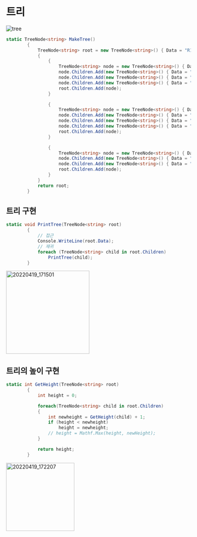 # 트리

![tree](https://user-images.githubusercontent.com/90877724/163961164-dfe6f8dc-f935-4fa7-8568-2daab6d9e048.png)

```c#
static TreeNode<string> MakeTree()
        {
            TreeNode<string> root = new TreeNode<string>() { Data = "R1 개발실" };
            {
                {
                    TreeNode<string> node = new TreeNode<string>() { Data = "디자인팀" };
                    node.Children.Add(new TreeNode<string>() { Data = "전투" });
                    node.Children.Add(new TreeNode<string>() { Data = "경제" });
                    node.Children.Add(new TreeNode<string>() { Data = "스토리" });
                    root.Children.Add(node);
                }

                {
                    TreeNode<string> node = new TreeNode<string>() { Data = "프로그래밍" };
                    node.Children.Add(new TreeNode<string>() { Data = "서버" });
                    node.Children.Add(new TreeNode<string>() { Data = "클라" });
                    node.Children.Add(new TreeNode<string>() { Data = "엔진" });
                    root.Children.Add(node);
                }

                {
                    TreeNode<string> node = new TreeNode<string>() { Data = "아트" };
                    node.Children.Add(new TreeNode<string>() { Data = "배경" });
                    node.Children.Add(new TreeNode<string>() { Data = "캐릭터" });
                    root.Children.Add(node);
                }
            }
            return root;
        }
```
## 트리 구현
```c#
static void PrintTree(TreeNode<string> root)
        {
            // 접근
            Console.WriteLine(root.Data);
            // 재귀
            foreach (TreeNode<string> child in root.Children)
                PrintTree(child);
        }
```

<img width="227" alt="20220419_171501" src="https://user-images.githubusercontent.com/90877724/163959424-d9de1860-64c1-40d1-b3bd-db402c002a74.png">


## 트리의 높이 구현
```c#
static int GetHeight(TreeNode<string> root)
        {
            int height = 0;

            foreach(TreeNode<string> child in root.Children)
            {
                int newheight = GetHeight(child) + 1;
                if (height < newheight)
                    height = newheight;
                // height = Mathf.Max(height, newHeight);
            }

            return height;
        }
```

<img width="186" alt="20220419_172207" src="https://user-images.githubusercontent.com/90877724/163959695-2b56a8db-e3aa-44a8-a89f-a78681e9acbb.png">



